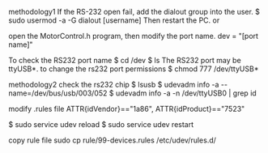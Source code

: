 methodology1
If the RS-232 open fail, add the dialout group into the user.
$ sudo usermod -a -G dialout [username]
Then restart the PC.
or

open the MotorControl.h program, then modify the port name.
dev = "[port name]"

To check the RS232 port name
$ cd /dev
$ ls 
The RS232 port may be ttyUSB*.
to change the rs232 port permissions
$ chmod 777 /dev/ttyUSB*

methodology2
check the rs232 chip
$ lsusb
$ udevadm info -a --name=/dev/bus/usb/003/052
$ udevadm info -a -n /dev/ttyUSB0 | grep id


modify .rules file ATTR{idVendor}=="1a86", ATTR{idProduct}=="7523"

$ sudo service udev reload
$ sudo service udev restart

copy rule file
sudo cp rule/99-devices.rules /etc/udev/rules.d/ 
